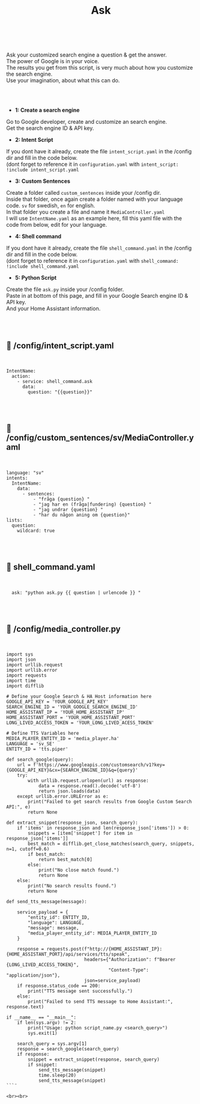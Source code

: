 
<h1 align="center">
<br>

__Ask__

</h1><br>
<br><br>

Ask your customized search engine a question & get the answer. <br>
The power of Google is in your voice. <br>
The results you get from this script, is very much about how you customize the search engine. <br>
Use your imagination, about what this can do. <br>


 
<br><br>

- **1: Create a search engine** <br>

Go to Google developer, create and customize an search engine. <br>
Get the search engine ID & API key. <br>
 
- **2: Intent Script** <br>

If you dont have it already, create the file `intent_script.yaml` in the /config dir and fill in the code below.<br>
(dont forget to reference it in `configuration.yaml` with `intent_script: !include intent_script.yaml`<br> 

- **3: Custom Sentences** <br>

Create a folder called `custom_sentences` inside your /config dir.<br>
Inside that folder, once again create a folder named with your language code. `sv` for swedish, `en` for english.<br>
In that folder you create a file and name it `MediaController.yaml`<br>
I will use `IntentName.yaml` as an example here, fill this yaml file with the code from below, edit for your language. <br>

- **4: Shell command** <br>

If you dont have it already, create the file `shell_command.yaml` in the /config dir and fill in the code below.<br>
(dont forget to reference it in `configuration.yaml` with `shell_command: !include shell_command.yaml`<br> 

- **5: Python Script** <br>

Create the file `ask.py` inside your /config folder. <br>
Paste in at bottom of this page, and fill in your Google Search engine ID & API key. <br>
And your Home Assistant information. <br>


<br><br>




## 🦆 /config/intent_script.yaml <br>


<br>


```
IntentName:
  action:
    - service: shell_command.ask
      data: 
        question: "{{question}}"
```

<br><br>


## 🦆 /config/custom_sentences/sv/MediaController.yaml <br>


<br>


```
language: "sv"
intents:
  IntentName:
    data:
      - sentences:
          - "fråga {question} "
          - "jag har en (fråga|fundering) {question} "
          - "jag undrar {question} "
          - "har du någon aning om {question}"
lists:
  question:
    wildcard: true

```

<br><br>


## 🦆 shell_command.yaml <br>


<br>

```
  ask: "python ask.py {{ question | urlencode }} "
```

<br><br>


## 🦆 /config/media_controller.py <br>


<br>


```
import sys
import json
import urllib.request
import urllib.error
import requests
import time
import difflib

# Define your Google Search & HA Host information here
GOOGLE_API_KEY = 'YOUR_GOOGLE_API_KEY'
SEARCH_ENGINE_ID = 'YOUR_GOOGLE_SEARCH_ENGINE_ID'
HOME_ASSISTANT_IP = 'YOUR_HOME_ASSISTANT_IP'
HOME_ASSISTANT_PORT = 'YOUR_HOME_ASSISTANT_PORT'
LONG_LIVED_ACCESS_TOKEN = 'YOUR_LONG_LIVED_ACESS_TOKEN'

# Define TTS Variables here
MEDIA_PLAYER_ENTITY_ID = 'media_player.ha'
LANGUAGE = 'sv_SE'
ENTITY_ID = 'tts.piper'

def search_google(query):
    url = f'https://www.googleapis.com/customsearch/v1?key={GOOGLE_API_KEY}&cx={SEARCH_ENGINE_ID}&q={query}'
    try:
        with urllib.request.urlopen(url) as response:
            data = response.read().decode('utf-8')
            return json.loads(data)
    except urllib.error.URLError as e:
        print("Failed to get search results from Google Custom Search API:", e)
        return None

def extract_snippet(response_json, search_query):
    if 'items' in response_json and len(response_json['items']) > 0:
        snippets = [item['snippet'] for item in response_json['items']]
        best_match = difflib.get_close_matches(search_query, snippets, n=1, cutoff=0.6)
        if best_match:
            return best_match[0]
        else:
            print("No close match found.")
            return None
    else:
        print("No search results found.")
        return None

def send_tts_message(message):

    service_payload = {
        "entity_id": ENTITY_ID,
        "language": LANGUAGE,
        "message": message,
        "media_player_entity_id": MEDIA_PLAYER_ENTITY_ID
    }

    response = requests.post(f"http://{HOME_ASSISTANT_IP}:{HOME_ASSISTANT_PORT}/api/services/tts/speak",
                             headers={"Authorization": f"Bearer {LONG_LIVED_ACCESS_TOKEN}",
                                      "Content-Type": "application/json"},
                             json=service_payload)
    if response.status_code == 200:
        print("TTS message sent successfully.")
    else:
        print("Failed to send TTS message to Home Assistant:", response.text)

if __name__ == "__main__":
    if len(sys.argv) != 2:
        print("Usage: python script_name.py <search_query>")
        sys.exit(1)

    search_query = sys.argv[1]
    response = search_google(search_query)
    if response:
        snippet = extract_snippet(response, search_query)
        if snippet:
            send_tts_message(snippet)
            time.sleep(20)  
            send_tts_message(snippet)  
```¨

<br><br>

